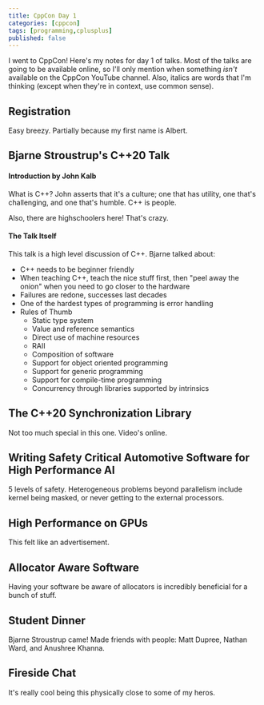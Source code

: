 ```yaml
---
title: CppCon Day 1
categories: [cppcon]
tags: [programming,cplusplus]
published: false
---
```

I went to CppCon! Here's my notes for day 1 of talks. Most of the talks are going
to be available online, so I'll only mention when something *isn't* available on
the CppCon YouTube channel. Also, italics are words that I'm thinking (except
when they're in context, use common sense).

<!-- {% raw %} -->
<!-- {% include refc-small.html text="ref commit" commit="3cad965..." %} -->
<!-- {% include ref-commit.html text="ref commit" commit="3cad965..." %} -->
<!-- {% endraw %} -->

## Registration
Easy breezy. Partially because my first name is Albert.

## Bjarne Stroustrup's C++20 Talk

#### Introduction by John Kalb
What is C++? John asserts that it's a culture; one that has utility, one that's
challenging, and one that's humble. C++ is people.

Also, there are highschoolers here! That's crazy.

#### The Talk Itself
This talk is a high level discussion of C++. Bjarne talked about:

-  C++ needs to be beginner friendly
-  When teaching C++, teach the nice stuff first, then "peel away the onion" when
   you need to go closer to the hardware
-  Failures are redone, successes last decades
-  One of the hardest types of programming is error handling
-  Rules of Thumb
   -  Static type system
   -  Value and reference semantics
   -  Direct use of machine resources
   -  RAII
   -  Composition of software
   -  Support for object oriented programming
   -  Support for generic programming
   -  Support for compile-time programming
   -  Concurrency through libraries supported by intrinsics

## The C++20 Synchronization Library
Not too much special in this one. Video's online.

## Writing Safety Critical Automotive Software for High Performance AI
5 levels of safety.
Heterogeneous problems beyond parallelism include kernel being masked, or never getting
to the external processors.

## High Performance on GPUs
This felt like an advertisement.

## Allocator Aware Software
Having your software be aware of allocators is incredibly beneficial for a bunch
of stuff.

## Student Dinner
Bjarne Stroustrup came! Made friends with people: Matt Dupree, Nathan Ward, and
Anushree Khanna.

## Fireside Chat
It's really cool being this physically close to some of my heros.

